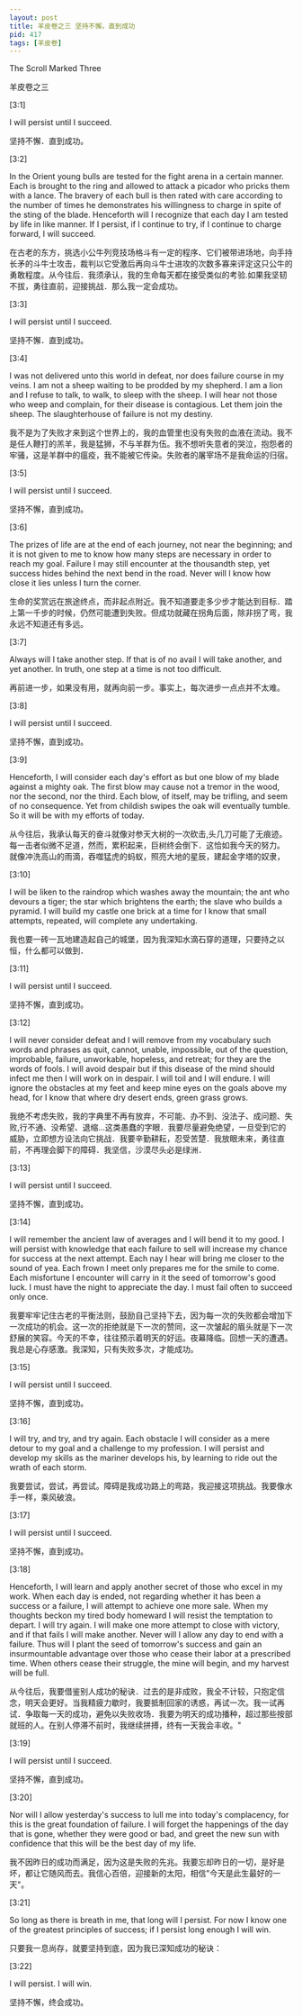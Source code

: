 ```yaml
---
layout: post
title: 羊皮卷之三 坚持不懈，直到成功 
pid: 417
tags: [羊皮卷]
---
```


The Scroll Marked Three

羊皮卷之三

[3:1]

I will persist until I succeed.

坚持不懈．直到成功。

[3:2]

In the Orient young bulls are tested for the fight arena in a certain manner. Each is brought to the ring and allowed to attack a picador who pricks them with a lance. The bravery of each bull is then rated with care according to the number of times he demonstrates his willingness to charge in spite of the sting of the blade. Henceforth will I recognize that each day I am tested by life in like manner. If I persist, if I continue to try, if I continue to charge forward, I will succeed.

在古老的东方，挑选小公牛列竞技场格斗有一定的程序、它们被带进场地，向手持长矛的斗牛士攻击，裁判以它受激后再向斗牛士进攻的次数多寡来评定这只公牛的勇敢程度。从今往后．我须承认，我的生命每天都在接受类似的考验.如果我坚韧不拔，勇往直前，迎接挑战．那么我一定会成功。

[3:3]

I will persist until I succeed.

坚持不懈．直到成功。

[3:4]

I was not delivered unto this world in defeat, nor does failure course in my veins. I am not a sheep waiting to be prodded by my shepherd. I am a lion and I refuse to talk, to walk, to sleep with the sheep. I will hear not those who weep and complain, for their disease is contagious. Let them join the sheep. The slaughterhouse of failure is not my destiny.

我不是为了失败才来到这个世界上的，我的血管里也没有失败的血液在流动。我不是任人鞭打的羔羊，我是猛狮，不与羊群为伍。我不想听失意者的哭泣，抱怨者的牢骚，这是羊群中的瘟疫，我不能被它传染。失败者的屠宰场不是我命运的归宿。

[3:5]

I will persist until I succeed.

坚持不懈，直到成功。

[3:6]

The prizes of life are at the end of each journey, not near the beginning; and it is not given to me to know how many steps are necessary in order to reach my goal. Failure I may still encounter at the thousandth step, yet success hides behind the next bend in the road. Never will I know how close it lies unless I turn the corner.

生命的奖赏远在旅途终点，而非起点附近。我不知道要走多少步才能达到目标．踏上第一千步的时候，仍然可能遭到失败。但成功就藏在拐角后面，除非拐了弯，我永远不知道还有多远。

[3:7]

Always will I take another step. If that is of no avail I will take another, and yet another. In truth, one step at a time is not too difficult.

再前进一步，如果没有用，就再向前一步。事实上，每次进步一点点并不太难。

[3:8]

I will persist until I succeed.

坚持不懈，直到成功。

[3:9]

Henceforth, I will consider each day's effort as but one blow of my blade against a mighty oak. The first blow may cause not a tremor in the wood, nor the second, nor the third. Each blow, of itself, may be trifling, and seem of no consequence. Yet from childish swipes the oak will eventually tumble. So it will be with my efforts of today.

从今往后，我承认每天的奋斗就像对参天大树的一次砍击,头几刀可能了无痕迹。每一击者似微不足道，然而，累积起来，巨树终会倒下．这恰如我今天的努力。 就像冲洗高山的雨滴，吞噬猛虎的蚂蚁，照亮大地的星辰，建起金字塔的奴隶，

[3:10]

I will be liken to the raindrop which washes away the mountain; the ant who devours a tiger; the star which brightens the earth; the slave who builds a pyramid. I will build my castle one brick at a time for I know that small attempts, repeated, will complete any undertaking.

我也要一砖一瓦地建造起自己的城堡，因为我深知水滴石穿的道理，只要持之以恒，什么都可以做到．

[3:11]

I will persist until I succeed.

坚持不懈，直到成功。

[3:12]

I will never consider defeat and I will remove from my vocabulary such words and phrases as quit, cannot, unable, impossible, out of the question, improbable, failure, unworkable, hopeless, and retreat; for they are the words of fools. I will avoid despair but if this disease of the mind should infect me then I will work on in despair. I will toil and I will endure. I will ignore the obstacles at my feet and keep mine eyes on the goals above my head, for I know that where dry desert ends, green grass grows.

我绝不考虑失败，我的字典里不再有放弃，不可能、办不到、没法子、成问题、失败,行不通、没希望、退缩…这类愚蠢的字眼．我要尽量避免绝望，一旦受到它的威胁，立即想方设法向它挑战．我要辛勤耕耘，忍受苦楚．我放眼未来，勇往直前，不再理会脚下的障碍．我坚信，沙漠尽头必是绿洲．

[3:13]

I will persist until I succeed.

坚持不懈，直到成功。

[3:14]

I will remember the ancient law of averages and I will bend it to my good. I will persist with knowledge that each failure to sell will increase my chance for success at the next attempt. Each nay I hear will bring me closer to the sound of yea. Each frown I meet only prepares me for the smile to come. Each misfortune I encounter will carry in it the seed of tomorrow's good luck. I must have the night to appreciate the day. I must fail often to succeed only once.

我要牢牢记住古老的平衡法则，鼓励自己坚持下去，因为每一次的失败都会增加下一次成功的机会。这一次的拒绝就是下一次的赞同，这一次皱起的眉头就是下一次舒展的笑容。今天的不幸，往往预示着明天的好运。夜幕降临。回想一天的遭遇。我总是心存感激。我深知，只有失败多次，才能成功。

[3:15]

I will persist until I succeed.

坚持不懈，直到成功。

[3:16]

I will try, and try, and try again. Each obstacle I will consider as a mere detour to my goal and a challenge to my profession. I will persist and develop my skills as the mariner develops his, by learning to ride out the wrath of each storm.

我要尝试，尝试，再尝试。障碍是我成功路上的弯路，我迎接这项挑战。我要像水手一样，乘风破浪。

[3:17]

I will persist until I succeed.

坚持不懈，直到成功。

[3:18]

Henceforth, I will learn and apply another secret of those who excel in my work. When each day is ended, not regarding whether it has been a success or a failure, I will attempt to achieve one more sale. When my thoughts beckon my tired body homeward I will resist the temptation to depart. I will try again. I will make one more attempt to close with victory, and if that fails I will make another. Never will I allow any day to end with a failure. Thus will I plant the seed of tomorrow's success and gain an insurmountable advantage over those who cease their labor at a prescribed time. When others cease their struggle, the mine will begin, and my harvest will be full.

从今往后，我要借鉴别人成功的秘诀．过去的是非成败，我全不计较，只抱定信念，明天会更好。当我精疲力歇时，我要抵制回家的诱惑，再试一次。我一试再试．争取每一天的成功，避免以失败收场．我要为明天的成功播种，超过那些按部就班的人。在别人停滞不前时，我继续拼搏，终有一天我会丰收。"

[3:19]

I will persist until I succeed.

坚持不懈，直到成功。

[3:20]

Nor will I allow yesterday's success to lull me into today's complacency, for this is the great foundation of failure. I will forget the happenings of the day that is gone, whether they were good or bad, and greet the new sun with confidence that this will be the best day of my life.

我不因昨日的成功而满足，因为这是失败的先兆。我要忘却昨日的一切，是好是坏，都让它随风而去。我信心百倍，迎接新的太阳，相信"今天是此生最好的一天"。

[3:21]

So long as there is breath in me, that long will I persist. For now I know one of the greatest principles of success; if I persist long enough I will win.

只要我一息尚存，就要坚持到底，因为我已深知成功的秘诀：

[3:22]

I will persist. I will win.

坚持不懈，终会成功。
